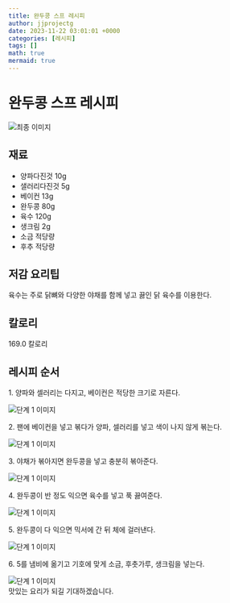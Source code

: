```yaml
---
title: 완두콩 스프 레시피
author: jjprojectg
date: 2023-11-22 03:01:01 +0000
categories: [레시피]
tags: []
math: true
mermaid: true
---
```

<meta name="og:type" content="website"/>
<meta charset="UTF-8"/>
<div class="header">
  <h1>완두콩 스프 레시피</h1>
</div>

<div class="container my-4">
  <div class="row">
    <div class="col-12 col-md-6">
      <div class="recipe-image">
        <img src="http://www.foodsafetykorea.go.kr/uploadimg/20141117/20141117053611_1416213371666.jpg" class="step-image" alt="최종 이미지"/>
      </div>
    </div>
    <div class="col-12 col-md-6">
      <div class="ingredients">
        <h2>재료</h2>
        <ul class="card">
          <li> 양파다진것 10g </li>
          <li>  샐러리다진것 5g </li>
          <li>  베이컨 13g </li>
          <li>  완두콩 80g </li>
          <li>  육수 120g </li>
          <li>  생크림 2g </li>
          <li>  소금 적당량 </li>
          <li>  후추 적당량 </li>
</ul>
      </div>
    </div>
    <div class="col-12 col-md-6">
      <div class="ingredients">
        <h2>저감 요리팁</h2>
        <div class="card"> 
          <p>
            육수는 주로 닭뼈와 다양한 야채를 함께 넣고 끓인 닭 육수를 이용한다.
          </p>
        </div>
      </div>
      <div class="ingredients">
        <h2>칼로리</h2>
        <div class="card"> 
          <p>
            169.0 칼로리
          </p>
        </div>
      </div>
    </div>
  </div>

  <h2 class="my-4">레시피 순서</h2>
  <div class="card recipe-card">
    <div class="card-body recipe-step">
      <p class="card-text step-description">1. 양파와 셀러리는 다지고, 베이컨은 적당한 크기로 자른다.</p>
      <img src="http://www.foodsafetykorea.go.kr/uploadimg/cook/927-1.jpg" alt="단계 1 이미지" class="step-image"/>
    </div>
  </div>
  <div class="card recipe-card">
    <div class="card-body recipe-step">
      <p class="card-text step-description">2. 팬에 베이컨을 넣고 볶다가 양파, 셀러리를 넣고 색이 나지 않게 볶는다.</p>
      <img src="http://www.foodsafetykorea.go.kr/uploadimg/cook/927-2.jpg" alt="단계 1 이미지" class="step-image"/>
    </div>
  </div>
  <div class="card recipe-card">
    <div class="card-body recipe-step">
      <p class="card-text step-description">3. 야채가 볶아지면 완두콩을 넣고 충분히 볶아준다.</p>
      <img src="http://www.foodsafetykorea.go.kr/uploadimg/cook/927-3.jpg" alt="단계 1 이미지" class="step-image"/>
    </div>
  </div>
  <div class="card recipe-card">
    <div class="card-body recipe-step">
      <p class="card-text step-description">4. 완두콩이 반 정도 익으면 육수를 넣고 푹 끓여준다.</p>
      <img src="http://www.foodsafetykorea.go.kr/uploadimg/cook/927-4.jpg" alt="단계 1 이미지" class="step-image"/>
    </div>
  </div>
  <div class="card recipe-card">
    <div class="card-body recipe-step">
      <p class="card-text step-description">5. 완두콩이 다 익으면 믹서에 간 뒤 체에 걸러낸다.</p>
      <img src="http://www.foodsafetykorea.go.kr/uploadimg/cook/927-5.jpg" alt="단계 1 이미지" class="step-image"/>
    </div>
  </div>
  <div class="card recipe-card">
    <div class="card-body recipe-step">
      <p class="card-text step-description">6. 5를 냄비에 옮기고 기호에 맞게 소금, 후춧가루, 생크림을 넣는다.</p>
      <img src="http://www.foodsafetykorea.go.kr/uploadimg/cook/927-6.jpg" alt="단계 1 이미지" class="step-image"/>
    </div>
  </div>

</div>
맛있는 요리가 되길 기대하겠습니다.
